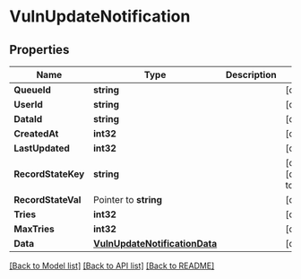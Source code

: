 # VulnUpdateNotification

## Properties

Name | Type | Description | Notes
------------ | ------------- | ------------- | -------------
**QueueId** | **string** |  | [optional] 
**UserId** | **string** |  | [optional] 
**DataId** | **string** |  | [optional] 
**CreatedAt** | **int32** |  | [optional] 
**LastUpdated** | **int32** |  | [optional] 
**RecordStateKey** | **string** |  | [optional] [default to active]
**RecordStateVal** | Pointer to **string** |  | [optional] 
**Tries** | **int32** |  | [optional] 
**MaxTries** | **int32** |  | [optional] 
**Data** | [**VulnUpdateNotificationData**](VulnUpdateNotificationData.md) |  | [optional] 

[[Back to Model list]](../README.md#documentation-for-models) [[Back to API list]](../README.md#documentation-for-api-endpoints) [[Back to README]](../README.md)



